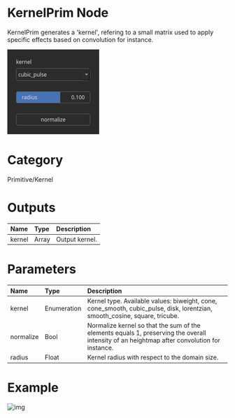 
KernelPrim Node
===============


KernelPrim generates a 'kernel', refering to a small matrix used to apply specific effects based on convolution for instance.



![img](../../images/nodes/KernelPrim_settings.png)


# Category


Primitive/Kernel
# Outputs

|Name|Type|Description|
| :--- | :--- | :--- |
|kernel|Array|Output kernel.|

# Parameters

|Name|Type|Description|
| :--- | :--- | :--- |
|kernel|Enumeration|Kernel type. Available values: biweight, cone, cone_smooth, cubic_pulse, disk, lorentzian, smooth_cosine, square, tricube.|
|normalize|Bool|Normalize kernel so that the sum of the elements equals 1, preserving the overall intensity of an heightmap after convolution for instance.|
|radius|Float|Kernel radius with respect to the domain size.|

# Example


![img](../../images/nodes/KernelPrim.png)

